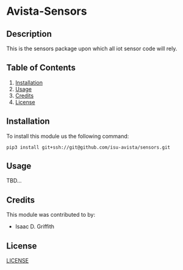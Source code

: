 # Avista-Sensors

## Description

This is the sensors package upon which all iot sensor code will rely.

## Table of Contents

1. [Installation](#installation)
2. [Usage](#usage)
3. [Credits](#credits)
4. [License](#license)

## Installation

To install this module us the following command:

```
pip3 install git+ssh://git@github.com/isu-avista/sensors.git
```

## Usage

TBD...

## Credits

This module was contributed to by:

- Isaac D. Griffith

## License

[LICENSE](LICENSE)